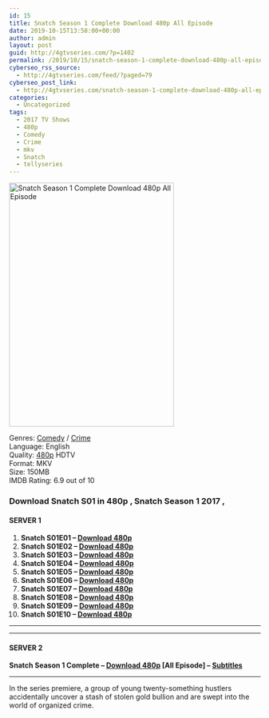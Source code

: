 ```yaml
---
id: 15
title: Snatch Season 1 Complete Download 480p All Episode
date: 2019-10-15T13:58:00+00:00
author: admin
layout: post
guid: http://4gtvseries.com/?p=1402
permalink: /2019/10/15/snatch-season-1-complete-download-480p-all-episode/
cyberseo_rss_source:
  - http://4gtvseries.com/feed/?paged=79
cyberseo_post_link:
  - http://4gtvseries.com/snatch-season-1-complete-download-480p-all-episode/
categories:
  - Uncategorized
tags:
  - 2017 TV Shows
  - 480p
  - Comedy
  - Crime
  - mkv
  - Snatch
  - tellyseries
---
```

<img loading="lazy" class="aligncenter" src="https://2.bp.blogspot.com/-7cbIOJICTYM/XaXQNME6mWI/AAAAAAAAAho/KKEFhPMwfrYfgqp1K9DzMgUsAc6tAIvHACK4BGAYYCw/s1600/Snatch%2BSeason%2B1.jpg" alt="Snatch Season 1 Complete Download 480p All Episode" width="330" height="488" />

Genres: <a href="http://4gtvseries.com/tag/comedy/" data-wpel-link="internal">Comedy</a> / <a href="http://4gtvseries.com/tag/crime/" data-wpel-link="internal">Crime</a>  
Language: English  
Quality:&nbsp;<a href="http://4gtvseries.com/tag/480p/" data-wpel-link="internal">480p</a>&nbsp;HDTV  
Format: MKV  
Size: 150MB  
IMDB Rating: 6.9 out of 10

### **Download Snatch S01 in 480p , Snatch Season 1 2017 ,&nbsp;**

#### <span><strong>SERVER 1</strong></span>

  1. **Snatch S01E01 – <a href="http://slink.dl480p.xyz/sQX0" data-wpel-link="external" target="_blank" rel="nofollow external noopener noreferrer" class="wpel-icon-left"><i class="wpel-icon fa fa-download" aria-hidden="true"></i>Download 480p</a>**
  2. **Snatch S01E02 – <a href="http://slink.dl480p.xyz/fq9l" data-wpel-link="external" target="_blank" rel="nofollow external noopener noreferrer" class="wpel-icon-left"><i class="wpel-icon fa fa-download" aria-hidden="true"></i>Download 480p</a>**
  3. **Snatch S01E03 – <a href="http://slink.dl480p.xyz/Pec59X" data-wpel-link="external" target="_blank" rel="nofollow external noopener noreferrer" class="wpel-icon-left"><i class="wpel-icon fa fa-download" aria-hidden="true"></i>Download 480p</a>**
  4. **Snatch S01E04 – <a href="http://slink.dl480p.xyz/NwaC" data-wpel-link="external" target="_blank" rel="nofollow external noopener noreferrer" class="wpel-icon-left"><i class="wpel-icon fa fa-download" aria-hidden="true"></i>Download 480p</a>**
  5. **Snatch S01E05 – <a href="http://slink.dl480p.xyz/7F0QgAP" data-wpel-link="external" target="_blank" rel="nofollow external noopener noreferrer" class="wpel-icon-left"><i class="wpel-icon fa fa-download" aria-hidden="true"></i>Download 480p</a>**
  6. **Snatch S01E06 – <a href="http://slink.dl480p.xyz/fESSOfl" data-wpel-link="external" target="_blank" rel="nofollow external noopener noreferrer" class="wpel-icon-left"><i class="wpel-icon fa fa-download" aria-hidden="true"></i>Download 480p</a>**
  7. **Snatch S01E07 – <a href="http://slink.dl480p.xyz/DnIR07G" data-wpel-link="external" target="_blank" rel="nofollow external noopener noreferrer" class="wpel-icon-left"><i class="wpel-icon fa fa-download" aria-hidden="true"></i>Download 480p</a>**
  8. **Snatch S01E08 – <a href="http://slink.dl480p.xyz/0zI0tBY" data-wpel-link="external" target="_blank" rel="nofollow external noopener noreferrer" class="wpel-icon-left"><i class="wpel-icon fa fa-download" aria-hidden="true"></i>Download 480p</a>**
  9. **Snatch S01E09 – <a href="http://slink.dl480p.xyz/PUZBj" data-wpel-link="external" target="_blank" rel="nofollow external noopener noreferrer" class="wpel-icon-left"><i class="wpel-icon fa fa-download" aria-hidden="true"></i>Download 480p</a>**
 10. **Snatch S01E10 – <a href="http://slink.dl480p.xyz/TCSD" data-wpel-link="external" target="_blank" rel="nofollow external noopener noreferrer" class="wpel-icon-left"><i class="wpel-icon fa fa-download" aria-hidden="true"></i>Download 480p</a>**

* * *

* * *

#### <span><strong>SERVER 2</strong></span>

**Snatch Season 1 Complete – <a href="http://dl480p.xyz/1143/" data-wpel-link="external" target="_blank" rel="nofollow external noopener noreferrer" class="wpel-icon-left"><i class="wpel-icon fa fa-download" aria-hidden="true"></i>Download 480p</a> [All Episode] – <a href="https://subscene.com/subtitles/snatch-first-season" data-wpel-link="external" target="_blank" rel="nofollow external noopener noreferrer" class="wpel-icon-left"><i class="wpel-icon fa fa-download" aria-hidden="true"></i>Subtitles</a>**

* * *

In the series premiere, a group of young twenty-something hustlers accidentally uncover a stash of stolen gold bullion and are swept into the world of organized crime.

<div align="center">
</div>